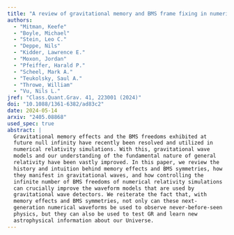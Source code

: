 ```yaml
---
title: "A review of gravitational memory and BMS frame fixing in numerical relativity"
authors:
  - "Mitman, Keefe"
  - "Boyle, Michael"
  - "Stein, Leo C."
  - "Deppe, Nils"
  - "Kidder, Lawrence E."
  - "Moxon, Jordan"
  - "Pfeiffer, Harald P."
  - "Scheel, Mark A."
  - "Teukolsky, Saul A."
  - "Throwe, William"
  - "Vu, Nils L."
jref: "Class.Quant.Grav. 41, 223001 (2024)"
doi: "10.1088/1361-6382/ad83c2"
date: 2024-05-14
arxiv: "2405.08868"
used_spec: true
abstract: |
  Gravitational memory effects and the BMS freedoms exhibited at
  future null infinity have recently been resolved and utilized in
  numerical relativity simulations. With this, gravitational wave
  models and our understanding of the fundamental nature of general
  relativity have been vastly improved. In this paper, we review the
  history and intuition behind memory effects and BMS symmetries, how
  they manifest in gravitational waves, and how controlling the
  infinite number of BMS freedoms of numerical relativity simulations
  can crucially improve the waveform models that are used by
  gravitational wave detectors. We reiterate the fact that, with
  memory effects and BMS symmetries, not only can these next-
  generation numerical waveforms be used to observe never-before-seen
  physics, but they can also be used to test GR and learn new
  astrophysical information about our Universe.
---
```

